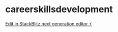# careerskillsdevelopment

[Edit in StackBlitz next generation editor ⚡️](https://stackblitz.com/~/github.com/Croma-jet/careerskillsdevelopment)